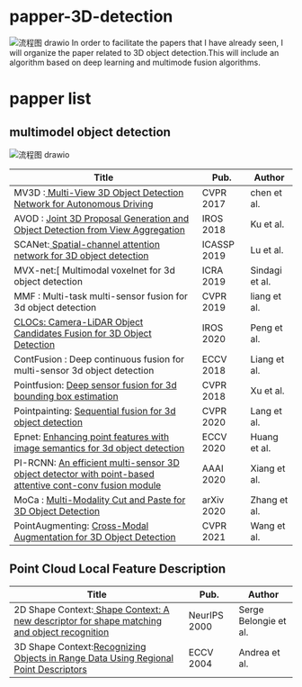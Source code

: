 # papper-3D-detection
![流程图 drawio](https://user-images.githubusercontent.com/44192081/157437988-2a034f4e-5902-4634-ae39-44d8e31fab05.png)
In order to facilitate the papers that I have already seen, I will organize the paper related to 3D object detection.This will include an algorithm based on deep learning and multimode fusion algorithms.


# papper list 

## multimodel object detection
![流程图 drawio](https://user-images.githubusercontent.com/44192081/157562681-b7d4d5cb-ac9f-490f-b3a6-45b03c459505.png)

Title | Pub. | Author
--------- | ------------- | -------------
MV3D :[ Multi-View 3D Object Detection Network for Autonomous Driving](https://ieeexplore.ieee.org/document/8100174)| CVPR 2017  |  chen et al.
AVOD : [Joint 3D Proposal Generation and Object Detection from View Aggregation](https://ieeexplore.ieee.org/abstract/document/8594049)| IROS 2018  | Ku et al.
SCANet:[ Spatial-channel attention network for 3D object detection](https://ieeexplore.ieee.org/abstract/document/8682746)| ICASSP 2019| Lu et al.
MVX-net:[ Multimodal voxelnet for 3d object detection | ICRA 2019 | Sindagi et al.
MMF : Multi-task multi-sensor fusion for 3d object detection | CVPR 2019 | liang et al.
[CLOCs: Camera-LiDAR Object Candidates Fusion for 3D Object Detection](https://ieeexplore.ieee.org/abstract/document/9341791/) | IROS 2020| Peng et al.
ContFusion : Deep continuous fusion for multi-sensor 3d object detection | ECCV 2018 |Liang et al. 
Pointfusion: [Deep sensor fusion for 3d bounding box estimation](https://openaccess.thecvf.com/content_cvpr_2018/html/Xu_PointFusion_Deep_Sensor_CVPR_2018_paper.html) | CVPR 2018 | Xu et al.
Pointpainting: [Sequential fusion for 3d object detection](https://openaccess.thecvf.com/content_CVPR_2020/html/Vora_PointPainting_Sequential_Fusion_for_3D_Object_Detection_CVPR_2020_paper.html) | CVPR 2020 |Lang et al.
Epnet: [Enhancing point features with image semantics for 3d object detection](https://arxiv.org/pdf/2007.08856.pdf) | ECCV 2020 | Huang et al.
PI-RCNN: [An efficient multi-sensor 3D object detector with point-based attentive cont-conv fusion module](https://ojs.aaai.org/index.php/AAAI/article/view/6933)| AAAI 2020 | Xiang et al.
MoCa : [Multi-Modality Cut and Paste for 3D Object Detection](https://ui.adsabs.harvard.edu/abs/2020arXiv201212741Z/abstract) | arXiv 2020 | Zhang et al.
PointAugmenting: [Cross-Modal Augmentation for 3D Object Detection](https://openaccess.thecvf.com/content/CVPR2021/html/Wang_PointAugmenting_Cross-Modal_Augmentation_for_3D_Object_Detection_CVPR_2021_paper.html?utm_campaign=Akira%27s%20Machine%20Learning%20News%20%28ja%29&utm_medium=email&utm_source=Revue%20newsletter) | CVPR 2021 | Wang et al.

## Point Cloud Local Feature Description
Title | Pub. | Author
--------- | ------------- | -------------
2D Shape Context:[ Shape Context: A new descriptor for shape matching and object recognition](https://en.wikipedia.org/wiki/Shape_context#Step_6:_Computing_the_shape_distance) | NeurIPS 2000 | Serge Belongie et al.
3D Shape Context:[Recognizing Objects in Range Data Using Regional Point Descriptors](https://link.springer.com/chapter/10.1007/978-3-540-24672-5_18) | ECCV 2004|Andrea et al.
